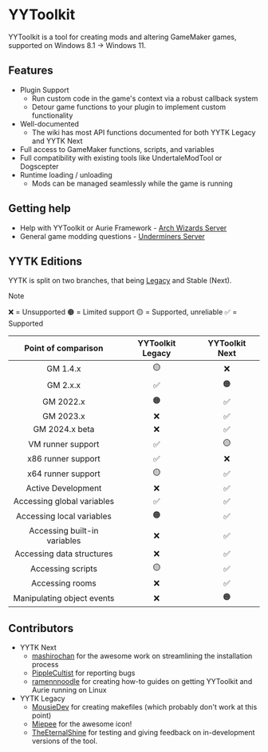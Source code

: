 # YYToolkit
YYToolkit is a tool for creating mods and altering GameMaker games, supported on Windows 8.1 → Windows 11.

## Features
- Plugin Support
  - Run custom code in the game's context via a robust callback system
  - Detour game functions to your plugin to implement custom functionality
- Well-documented
  - The wiki has most API functions documented for both YYTK Legacy and YYTK Next
- Full access to GameMaker functions, scripts, and variables
- Full compatibility with existing tools like UndertaleModTool or Dogscepter
- Runtime loading / unloading
  - Mods can be managed seamlessly while the game is running

## Getting help
- Help with YYToolkit or Aurie Framework - [Arch Wizards Server](https://discord.gg/vbT8Ed4cpq)
- General game modding questions - [Underminers Server](https://discord.gg/3ESNF4QPrh)

## YYTK Editions
YYTK is split on two branches, that being [Legacy](https://github.com/AurieFramework/YYToolkit/tree/legacy) and Stable (Next).

> [!NOTE]
> ❌ = Unsupported
> 🟠 = Limited support
> 🟡 = Supported, unreliable
> ✅ = Supported

| Point of comparison | YYToolkit Legacy | YYToolkit Next |
| :---: | :---: | :---: |
| GM 1.4.x                     | 🟡 | ❌ |
| GM 2.x.x                     | ✅ | 🟠 |
| GM 2022.x                    | 🟠 | ✅ |
| GM 2023.x                    | ❌ | ✅ |
| GM 2024.x beta               | ❌ | ✅ |
| VM runner support            | ✅ | 🟡 |
| x86 runner support           | ✅ | ❌ |
| x64 runner support           | 🟡 | ✅ |
| Active Development           | ❌ | ✅ |
| Accessing global variables   | ✅ | ✅ |
| Accessing local variables    | 🟠 | ✅ |
| Accessing built-in variables | ❌ | ✅ |
| Accessing data structures    | ❌ | ✅ |
| Accessing scripts            | 🟡 | ✅ |
| Accessing rooms              | ❌ | ✅ |
| Manipulating object events   | ❌ | 🟠 |

## Contributors
- YYTK Next
  - [mashirochan](https://github.com/mashirochan) for the awesome work on streamlining the installation process
  - [PippleCultist](https://github.com/PippleCultist) for reporting bugs
  - [ramennnoodle](https://github.com/liraymond04) for creating how-to guides on getting YYToolkit and Aurie running on Linux
- YYTK Legacy
  - [MousieDev](https://github.com/MousieDev) for creating makefiles (which probably don't work at this point)
  - [Miepee](https://github.com/Miepee) for the awesome icon!
  - [TheEternalShine](https://github.com/TheEternalShine) for testing and giving feedback on in-development versions of the tool.
